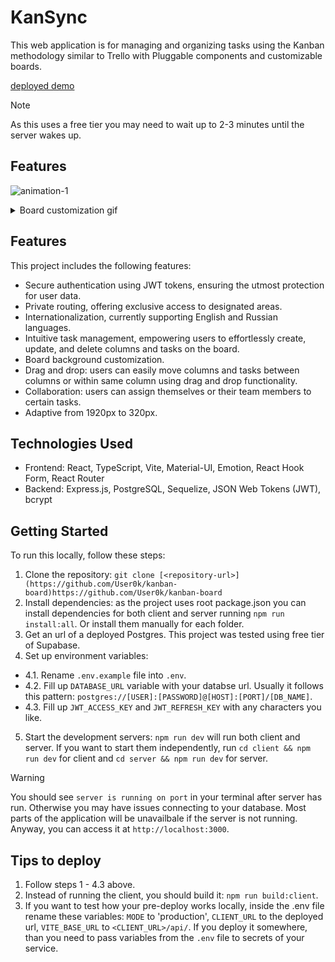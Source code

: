 # KanSync

This web application is for managing and organizing tasks using the Kanban methodology similar to Trello with Pluggable components and customizable boards.

[deployed demo](https://kanban-board-nwiv.onrender.com/)
> [!NOTE]
> As this uses a free tier you may need to wait up to 2-3 minutes until the server wakes up.
## Features

![animation-1](https://github.com/User0k/kanban-board/assets/25122117/6eb5b774-d2b0-46b7-9cf9-2548f6dc0c71)

<details>
  <summary>Board customization gif</summary>
  
  ![animation-2](https://github.com/User0k/kanban-board/assets/25122117/f74e2242-0d75-4e10-a01c-a56f5bdfeeeb)
    
</details>

## Features
This project includes the following features:
- Secure authentication using JWT tokens, ensuring the utmost protection for user data.
- Private routing, offering exclusive access to designated areas.
- Internationalization, currently supporting English and Russian languages.
- Intuitive task management, empowering users to effortlessly create, update, and delete columns and tasks on the board.
- Board background customization.
- Drag and drop: users can easily move columns and tasks between columns or within same column using drag and drop functionality.
- Collaboration: users can assign themselves or their team members to certain tasks.
- Adaptive from 1920px to 320px.

## Technologies Used
- Frontend: React, TypeScript, Vite, Material-UI, Emotion, React Hook Form, React Router
- Backend: Express.js, PostgreSQL, Sequelize, JSON Web Tokens (JWT), bcrypt

## Getting Started
To run this locally, follow these steps:
1. Clone the repository: `git clone [<repository-url>](https://github.com/User0k/kanban-board)https://github.com/User0k/kanban-board`
2. Install dependencies: as the project uses root package.json you can install dependencies for both client and server running `npm run install:all`. Or install them manually for each folder.
3. Get an url of a deployed Postgres. This project was tested using free tier of Supabase.
4. Set up environment variables:
- 4.1. Rename `.env.example` file into `.env`.
- 4.2. Fill up `DATABASE_URL` variable with your databse url. Usually it follows this pattern: `postgres://[USER]:[PASSWORD]@[HOST]:[PORT]/[DB_NAME]`.
- 4.3. Fill up `JWT_ACCESS_KEY` and `JWT_REFRESH_KEY` with any characters you like.
5. Start the development servers: `npm run dev` will run both client and server. If you want to start them independently, run `cd client && npm run dev` for client and `cd server && npm run dev` for server.
> [!WARNING]
> You should see `server is running on port` in your terminal after server has run. Otherwise you may have issues connecting to your database.
> Most parts of the application will be unavailbale if the server is not running. Anyway, you can access it at `http://localhost:3000`.

## Tips to deploy
1. Follow steps 1 - 4.3 above.
2. Instead of running the client, you should build it: `npm run build:client`.
3. If you want to test how your pre-deploy works locally, inside the .env file rename these variables: `MODE` to 'production', `CLIENT_URL` to the deployed url, `VITE_BASE_URL` to `<CLIENT_URL>/api/`. If you deploy it somewhere, than you need to pass variables from the `.env` file to secrets of your service.
